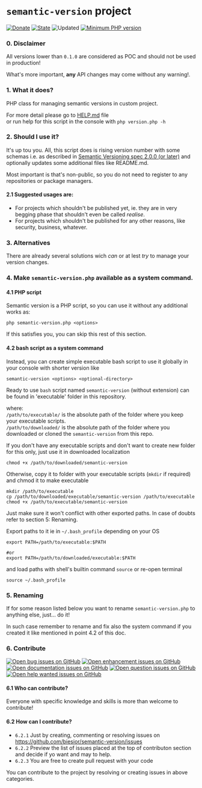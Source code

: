 # `semantic-version` project

[![Donate](https://img.shields.io/static/v1?label=Donate&message=paypal.me/biesior&color=brightgreen "Donate the contributor via PayPal.me, amount is up to you")](https://www.paypal.me/biesior/19.99EUR)
[![State](https://img.shields.io/static/v1?label=alpha&message=0.0.14&color=blue 'Latest known version')](https://github.com/biesior/semantic-version/tree/0.0.14-alpha) <!-- __SEMANTIC_VERSION_LINE__ -->
![Updated](https://img.shields.io/static/v1?label=upated&message=2020-08-28+02:27:04&color=lightgray 'Latest known update date') <!-- __SEMANTIC_UPDATED_LINE__ -->
[![Minimum PHP version](https://img.shields.io/static/v1?label=PHP&message=7.0.0+or+higher&color=blue "Minimum PHP version")](https://www.php.net/releases/7_0_0.php)

### 0. Disclaimer

All versions lower than `0.1.0` are considered as POC and should not be used in production! 

What's more important, **any** API changes may come without any warning!.  

### 1. What it does?

PHP class for managing semantic versions in custom project.

For more detail please go to [HELP.md](HELP.md) file  
or run help for this script in the console with `php version.php -h`

### 2. Should I use it?

It's up tou you. All, this script does is rising version number with some schemas i.e. as described in [Semantic Versioning spec 2.0.0 (or later)](https://semver.org/spec/v2.0.0.html) and optionally updates some additional files like README.md. 

Most important is that's non-public, so you do not need to register to any repositories or package managers.

#### 2.1 Suggested usages are:

- For projects which shouldn't be published yet, ie. they are in very begging phase that shouldn't even be called _realise_. 
- For projects which shouldn't be published for any other reasons, like security, business, whatever.

### 3. Alternatives

There are already several solutions wich _can_ or at lest _try_ to manage your version changes.

### 4. Make `semantic-version.php` available as a system command. 

#### 4.1 PHP script
Semantic version is a PHP script, so you can use it without any additional works as:

```shell script
php semantic-version.php <options>
```

If this satisfies you, you can skip this rest of this section.

#### 4.2 bash script as a system command

Instead, you can create simple executable bash script to use it globally in your console with shorter version like 

```shell script
semantic-version <options> <optional-directory>
``` 

Ready to use `bash` script named `semantic-version` (without extension) can be found in 'executable' folder in this repository.

where:  
`/path/to/executable/` is the absolute path of the folder where you keep your executable scripts.  
`/path/to/downloaded/` is the absolute path of the folder where you downloaded or cloned the `semantic-version` from this repo.

If you don't have any executable scripts and don't want to create new folder for this only, just use it in downloaded localization

```shell script
chmod +x /path/to/downloaded/semantic-version
```
Otherwise, copy it to folder with your executable scripts (`mkdir` if required) and chmod it to make executable
```shell script
mkdir /path/to/executable
cp /path/to/downloaded/executable/semantic-version /path/to/executable
chmod +x /path/to/executable/semantic-version
```

Just make sure it won't conflict with other exported paths. In case of doubts refer to section 5: Renaming.

Export paths to it ie in `~/.bash_profile` depending on your OS

```shell script
export PATH=/path/to/executable:$PATH

#or 
export PATH=/path/to/downloaded/executable:$PATH
```
and load paths with shell's builtin command `source` or re-open terminal

```shell script
source ~/.bash_profile 
```

### 5. Renaming

If for some reason listed below you want to rename `semantic-version.php` to anything else, just... do it!

In such case remember to rename and fix also the system command if you created it like mentioned in point 4.2 of this doc.


### 6. Contribute
[![Open bug issues on GitHub](https://img.shields.io/static/v1?label=issues&message=bug&color=d73a4a "Something isn't working")](https://github.com/biesior/semantic-version/labels/bug)
[![Open enhancement issues on GitHub](https://img.shields.io/static/v1?label=issues&message=enhancement&color=0e8a16 "New feature or request")](https://github.com/biesior/semantic-version/labels/enhancement)
[![Open documentation issues on GitHub](https://img.shields.io/static/v1?label=issues&message=documentation&color=0075ca "Improvements or additions to documentation")](https://github.com/biesior/semantic-version/labels/documentation)
[![Open question issues on GitHub](https://img.shields.io/static/v1?label=issues&message=question&color=d876e3 "Further information is requested")](https://github.com/biesior/semantic-version/labels/question)
[![Open help wanted issues on GitHub](https://img.shields.io/static/v1?label=issues&message=help+wanted&color=008672 "Extra attention is needed")](https://github.com/biesior/semantic-version/labels/help%20wanted)

#### 6.1 Who can contribute?

Everyone with specific knowledge and skills is more than welcome to contribute!

#### 6.2 How can I contribute?

- `6.2.1` Just by creating, commenting or resolving issues on https://github.com/biesior/semantic-version/issues
- `6.2.2` Preview the list of issues placed at the top of contributon section and decide if yo want and may to help.
- `6.2.3` You are free to create pull request with your code  

You can contribute to the project by resolving or creating issues in above categories.